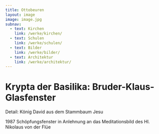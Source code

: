```yaml
---
title: Ottobeuren
layout: image
image: image.jpg
subnav:
  - text: Kirchen
    link: /werke/kirchen/
  - text: Schulen
    link: /werke/schulen/
  - text: Bilder
    link: /werke/bilder/
  - text: Architektur
    link: /werke/architektur/
---
```


# Krypta der Basilika: Bruder-Klaus-Glasfenster

Detail: König David aus dem Stammbaum Jesu

1987 Schöpfungsfenster in Anlehnung an das Meditationsbild des Hl. Nikolaus von der Flüe
